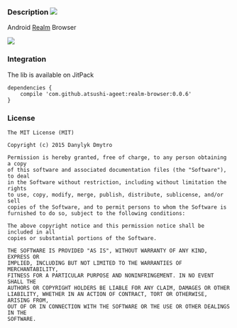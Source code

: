 ### Description [![](https://jitpack.io/v/atsushi-ageet/realm-browser.svg)](https://jitpack.io/#atsushi-ageet/realm-browser)

Android [Realm](https://github.com/realm/realm-java) Browser

![](screenshots/intro.png)

### Integration

The lib is available on JitPack

```
dependencies {
    compile 'com.github.atsushi-ageet:realm-browser:0.0.6'
}
```

### License

```
The MIT License (MIT)

Copyright (c) 2015 Danylyk Dmytro

Permission is hereby granted, free of charge, to any person obtaining a copy
of this software and associated documentation files (the "Software"), to deal
in the Software without restriction, including without limitation the rights
to use, copy, modify, merge, publish, distribute, sublicense, and/or sell
copies of the Software, and to permit persons to whom the Software is
furnished to do so, subject to the following conditions:

The above copyright notice and this permission notice shall be included in all
copies or substantial portions of the Software.

THE SOFTWARE IS PROVIDED "AS IS", WITHOUT WARRANTY OF ANY KIND, EXPRESS OR
IMPLIED, INCLUDING BUT NOT LIMITED TO THE WARRANTIES OF MERCHANTABILITY,
FITNESS FOR A PARTICULAR PURPOSE AND NONINFRINGEMENT. IN NO EVENT SHALL THE
AUTHORS OR COPYRIGHT HOLDERS BE LIABLE FOR ANY CLAIM, DAMAGES OR OTHER
LIABILITY, WHETHER IN AN ACTION OF CONTRACT, TORT OR OTHERWISE, ARISING FROM,
OUT OF OR IN CONNECTION WITH THE SOFTWARE OR THE USE OR OTHER DEALINGS IN THE
SOFTWARE.
```
